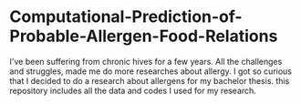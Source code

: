 # Computational-Prediction-of-Probable-Allergen-Food-Relations
I've been suffering from chronic hives for a few years. All the challenges and struggles, made me do more researches about allergy. I got so curious that I decided to do a research about allergens for my bachelor thesis. this repository includes all the data and codes I used for my research.
